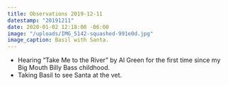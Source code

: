 ```yaml
---
title: Observations 2019-12-11
datestamp: "20191211"
date: 2020-01-02 12:18:00 -06:00
image: "/uploads/IMG_5142-squashed-991e0d.jpg"
image_caption: Basil with Santa.
---
```


- Hearing “Take Me to the River” by Al Green for the first time since my Big Mouth Billy Bass childhood.
- Taking Basil to see Santa at the vet.
